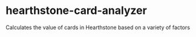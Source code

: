 hearthstone-card-analyzer
=========================

Calculates the value of cards in Hearthstone based on a variety of factors
